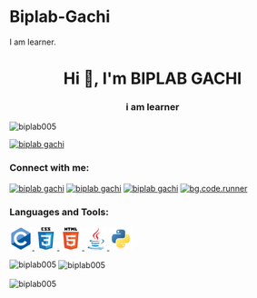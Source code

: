 # Biplab-Gachi
I am learner.
<h1 align="center">Hi 👋, I'm BIPLAB GACHI</h1>
<h3 align="center"> i am learner</h3>


<p align="left"> <img src="https://komarev.com/ghpvc/?username=biplab005&label=Profile%20views&color=0e75b6&style=flat" alt="biplab005" /> </p>

<p align="left"> <a href="https://twitter.com/biplab gachi" target="blank"><img src="https://img.shields.io/twitter/follow/biplab gachi?logo=twitter&style=for-the-badge" alt="biplab gachi" /></a> </p>

<h3 align="left">Connect with me:</h3>
<p align="left">
<a href="https://twitter.com/biplab gachi" target="blank"><img align="center" src="https://raw.githubusercontent.com/rahuldkjain/github-profile-readme-generator/master/src/images/icons/Social/twitter.svg" alt="biplab gachi" height="30" width="40" /></a>
<a href="https://linkedin.com/in/biplab gachi" target="blank"><img align="center" src="https://raw.githubusercontent.com/rahuldkjain/github-profile-readme-generator/master/src/images/icons/Social/linked-in-alt.svg" alt="biplab gachi" height="30" width="40" /></a>
<a href="https://fb.com/biplab gachi" target="blank"><img align="center" src="https://raw.githubusercontent.com/rahuldkjain/github-profile-readme-generator/master/src/images/icons/Social/facebook.svg" alt="biplab gachi" height="30" width="40" /></a>
<a href="https://instagram.com/bg.code.runner" target="blank"><img align="center" src="https://raw.githubusercontent.com/rahuldkjain/github-profile-readme-generator/master/src/images/icons/Social/instagram.svg" alt="bg.code.runner" height="30" width="40" /></a>
</p>

<h3 align="left">Languages and Tools:</h3>
<p align="left"> <a href="https://www.cprogramming.com/" target="_blank" rel="noreferrer"> <img src="https://raw.githubusercontent.com/devicons/devicon/master/icons/c/c-original.svg" alt="c" width="40" height="40"/> </a> <a href="https://www.w3schools.com/css/" target="_blank" rel="noreferrer"> <img src="https://raw.githubusercontent.com/devicons/devicon/master/icons/css3/css3-original-wordmark.svg" alt="css3" width="40" height="40"/> </a> <a href="https://www.w3.org/html/" target="_blank" rel="noreferrer"> <img src="https://raw.githubusercontent.com/devicons/devicon/master/icons/html5/html5-original-wordmark.svg" alt="html5" width="40" height="40"/> </a> <a href="https://www.java.com" target="_blank" rel="noreferrer"> <img src="https://raw.githubusercontent.com/devicons/devicon/master/icons/java/java-original.svg" alt="java" width="40" height="40"/> </a> <a href="https://www.python.org" target="_blank" rel="noreferrer"> <img src="https://raw.githubusercontent.com/devicons/devicon/master/icons/python/python-original.svg" alt="python" width="40" height="40"/> </a> </p>

<p><img align="left" src="https://github-readme-stats.vercel.app/api/top-langs?username=biplab005&show_icons=true&locale=en&layout=compact" alt="biplab005" /></p>

<p>&nbsp;<img align="center" src="https://github-readme-stats.vercel.app/api?username=biplab005&show_icons=true&locale=en" alt="biplab005" /></p>

<p><img align="center" src="https://github-readme-streak-stats.herokuapp.com/?user=biplab005&" alt="biplab005" /></p>
